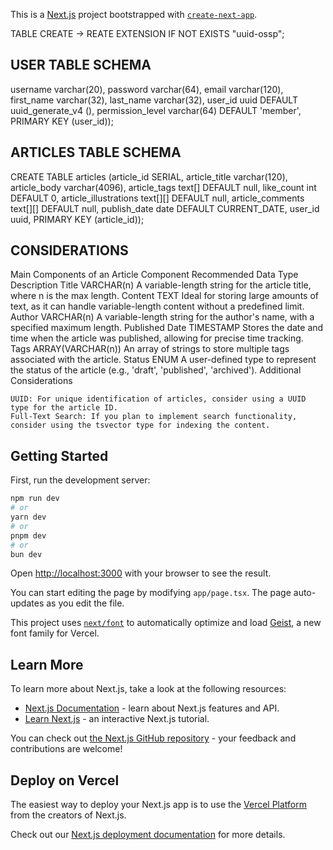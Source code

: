 This is a [Next.js](https://nextjs.org) project bootstrapped with [`create-next-app`](https://nextjs.org/docs/app/api-reference/cli/create-next-app).

TABLE CREATE -> 
REATE EXTENSION IF NOT EXISTS "uuid-ossp";

## USER TABLE SCHEMA
username   varchar(20),
password   varchar(64),
email      varchar(120),
first_name  varchar(32),
last_name   varchar(32), user_id uuid DEFAULT uuid_generate_v4 (), permission_level varchar(64) DEFAULT 'member', PRIMARY KEY (user_id));

## ARTICLES TABLE SCHEMA
CREATE TABLE articles (article_id SERIAL, article_title varchar(120), article_body varchar(4096), article_tags text[] DEFAULT null, like_count int DEFAULT 0, article_illustrations text[][] DEFAULT null, article_comments text[][] DEFAULT null, publish_date date DEFAULT CURRENT_DATE, user_id uuid, PRIMARY KEY (article_id));


## CONSIDERATIONS
Main Components of an Article
Component	Recommended Data Type	Description
Title	VARCHAR(n)	A variable-length string for the article title, where n is the max length.
Content	TEXT	Ideal for storing large amounts of text, as it can handle variable-length content without a predefined limit.
Author	VARCHAR(n)	A variable-length string for the author's name, with a specified maximum length.
Published Date	TIMESTAMP	Stores the date and time when the article was published, allowing for precise time tracking.
Tags	ARRAY(VARCHAR(n))	An array of strings to store multiple tags associated with the article.
Status	ENUM	A user-defined type to represent the status of the article (e.g., 'draft', 'published', 'archived').
Additional Considerations

    UUID: For unique identification of articles, consider using a UUID type for the article ID.
    Full-Text Search: If you plan to implement search functionality, consider using the tsvector type for indexing the content.


## Getting Started

First, run the development server:

```bash
npm run dev
# or
yarn dev
# or
pnpm dev
# or
bun dev
```

Open [http://localhost:3000](http://localhost:3000) with your browser to see the result.

You can start editing the page by modifying `app/page.tsx`. The page auto-updates as you edit the file.

This project uses [`next/font`](https://nextjs.org/docs/app/building-your-application/optimizing/fonts) to automatically optimize and load [Geist](https://vercel.com/font), a new font family for Vercel.

## Learn More

To learn more about Next.js, take a look at the following resources:

- [Next.js Documentation](https://nextjs.org/docs) - learn about Next.js features and API.
- [Learn Next.js](https://nextjs.org/learn) - an interactive Next.js tutorial.

You can check out [the Next.js GitHub repository](https://github.com/vercel/next.js) - your feedback and contributions are welcome!

## Deploy on Vercel

The easiest way to deploy your Next.js app is to use the [Vercel Platform](https://vercel.com/new?utm_medium=default-template&filter=next.js&utm_source=create-next-app&utm_campaign=create-next-app-readme) from the creators of Next.js.

Check out our [Next.js deployment documentation](https://nextjs.org/docs/app/building-your-application/deploying) for more details.
